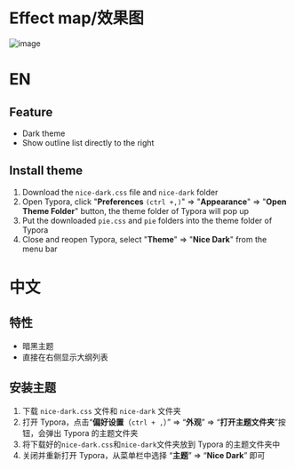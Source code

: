 

# Effect map/效果图
![image](https://user-images.githubusercontent.com/57588553/172979143-953d7023-5a94-4d25-b32c-aa0348d20043.png)

# EN

## Feature

-   Dark theme
-   Show outline list directly to the right

## Install theme

1. Download the `nice-dark.css` file and `nice-dark` folder 
2. Open Typora, click "**Preferences** `(ctrl +,)`" => "**Appearance**" => "**Open Theme Folder**" button, the theme folder of Typora will pop up
3. Put the downloaded `pie.css` and `pie` folders into the theme folder of Typora
4. Close and reopen Typora, select "**Theme**" => "**Nice Dark**" from the menu bar

# 中文

## 特性

-  暗黑主题
-  直接在右侧显示大纲列表

## 安装主题

1. 下载 `nice-dark.css` 文件和 `nice-dark` 文件夹
2. 打开 Typora，点击“**偏好设置**（`ctrl + ,`）” => “**外观**” => “**打开主题文件夹**”按钮，会弹出 Typora 的主题文件夹
3. 将下载好的`nice-dark.css`和`nice-dark`文件夹放到 Typora 的主题文件夹中
4. 关闭并重新打开 Typora，从菜单栏中选择 “**主题**” => “**Nice Dark**” 即可

